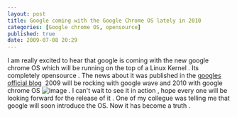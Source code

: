 ```yaml
---
layout: post
title: Google coming with the Google Chrome OS lately in 2010
categories: [Google chrome OS, opensource]
published: true
date: 2009-07-08 20:29
---
```

I am really excited to hear that google is coming with the new google chrome OS which will be running on the top of a Linux Kernel . Its completely opensource . The news about it was published in the [googles official blog](http://googleblog.blogspot.com/2009/07/introducing-google-chrome-os.html)  2009 will be rocking with google wave and 2010 with google chrome OS ![image](http://harikt.com/sites/all/modules/fckeditor/fckeditor/editor/images/smiley/msn/regular_smile.gif) .  I can't wait to see it in action , hope every one will be looking forward for the release of it . One of my collegue was telling me that google will soon introduce the OS. Now it has become a truth .   
